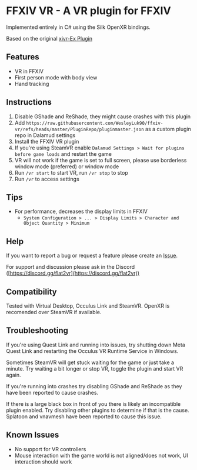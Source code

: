 # FFXIV VR - A VR plugin for FFXIV

Implemented entirely in C# using the Silk OpenXR bindings.

Based on the original [xivr-Ex Plugin](https://github.com/ProjectMimer/xivr-Ex)

## Features

-   VR in FFXIV
-   First person mode with body view
-   Hand tracking

## Instructions

1. Disable GShade and ReShade, they might cause crashes with this plugin
2. Add `https://raw.githubusercontent.com/WesleyLuk90/ffxiv-vr/refs/heads/master/PluginRepo/pluginmaster.json` as a custom plugin repo in Dalamud settings
3. Install the FFXIV VR plugin
4. If you're using SteamVR enable `Dalamud Settings > Wait for plugins before game loads` and restart the game
5. VR will not work if the game is set to full screen, please use borderless window mode (preferred) or window mode
6. Run `/vr start` to start VR, run `/vr stop` to stop
7. Run `/vr` to access settings

## Tips

-   For performance, decreases the display limits in FFXIV
    -   `System Configuration > ... > Display Limits > Character and Object Quantity > Minimum`

## Help

If you want to report a bug or request a feature please create an [Issue](https://github.com/WesleyLuk90/ffxiv-vr/issues).

For support and discussion please ask in the Discord ([https://discord.gg/flat2vr](https://discord.gg/flat2vr))

## Compatibility

Tested with Virtual Desktop, Occulus Link and SteamVR. OpenXR is recomended over SteamVR if available.

## Troubleshooting

If you're using Quest Link and running into issues, try shutting down Meta Quest Link and restarting the Occulus VR Runtime Service in Windows.

Sometimes SteamVR will get stuck waiting for the game or just take a minute. Try waiting a bit longer or stop VR, toggle the plugin and start VR again.

If you're running into crashes try disabling GShade and ReShade as they have been reported to cause crashes.

If there is a large black box in front of you there is likely an incompatible plugin enabled. Try disabling other plugins to determine if that is the cause. Splatoon and vnavmesh have been reported to cause this issue.

## Known Issues

-   No support for VR controllers
-   Mouse interaction with the game world is not aligned/does not work, UI interaction should work
